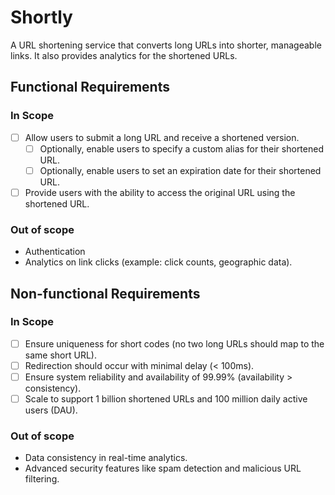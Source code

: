 # Shortly
A URL shortening service that converts long URLs into shorter, manageable links. It also provides analytics for the shortened URLs.


## Functional Requirements
### In Scope

- [ ] Allow users to submit a long URL and receive a shortened version.
    - [ ] Optionally, enable users to specify a custom alias for their shortened URL.
    - [ ] Optionally, enable users to set an expiration date for their shortened URL.
- [ ] Provide users with the ability to access the original URL using the shortened URL.

### Out of scope
 - Authentication
 - Analytics on link clicks (example: click counts, geographic data).

 ## Non-functional Requirements
### In Scope
- [ ] Ensure uniqueness for short codes (no two long URLs should map to the same short URL).
- [ ] Redirection should occur with minimal delay (< 100ms).
- [ ] Ensure system reliability and availability of 99.99% (availability > consistency).
- [ ] Scale to support 1 billion shortened URLs and 100 million daily active users (DAU).

### Out of scope
- Data consistency in real-time analytics.
- Advanced security features like spam detection and malicious URL filtering.
